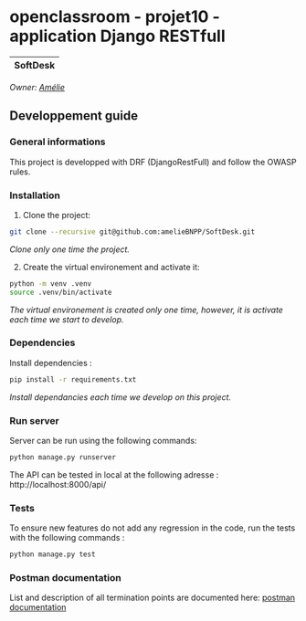 # openclassroom - projet10 - application Django RESTfull

| SoftDesk |
|:----------:|

_Owner: [Amélie](https://github.com/ameliebnpp)_

## Developpement guide

### General informations

This project is developped with DRF (DjangoRestFull) and follow the OWASP rules.

### Installation

1. Clone the project:

```bash
git clone --recursive git@github.com:amelieBNPP/SoftDesk.git
```
*Clone only one time the project.*

2. Create the virtual environement and activate it:
```bash
python -m venv .venv
source .venv/bin/activate
```
*The virtual environement is created only one time, however, it is activate each time we start to develop.*

### Dependencies

Install dependencies :

```bash
pip install -r requirements.txt
```
*Install dependancies each time we develop on this project.*

### Run server

Server can be run using the following commands:
```bash
python manage.py runserver
```

The API can be tested in local at the following adresse : http://localhost:8000/api/

### Tests

To ensure new features do not add any regression in the code, run the tests with the following commands : 
```bash
python manage.py test
```
### Postman documentation

List and description of all termination points are documented here: [postman documentation](https://documenter.getpostman.com/view/14836417/UVXkoFcn)

